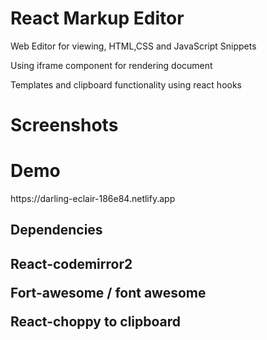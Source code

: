 # React Markup Editor

<p>Web Editor for viewing, HTML,CSS and JavaScript Snippets</p>
<p>Using iframe component for rendering document</p>
<p>Templates and clipboard functionality using react hooks</p>

<h1>Screenshots</h1>


<h1>Demo</h1>
https://darling-eclair-186e84.netlify.app

<h2>Dependencies<h2>
  <p>React-codemirror2</p>
<p>Fort-awesome / font awesome</p>
<p>React-choppy to clipboard</p>
